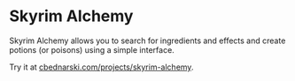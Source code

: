 # Skyrim Alchemy

Skyrim Alchemy allows you to search for ingredients and effects and create potions (or poisons) using a simple interface.

Try it at [cbednarski.com/projects/skyrim-alchemy](https://cbednarski.com/projects/skyrim-alchemy/).
